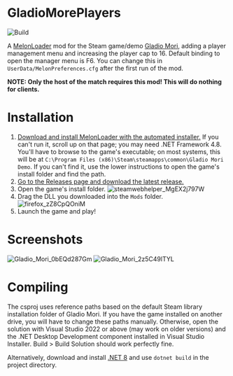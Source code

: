 # GladioMorePlayers
![Build](https://github.com/checkraisefold/GladioMorePlayers/actions/workflows/build.yml/badge.svg)

A [MelonLoader](https://melonwiki.xyz/#/README) mod for the Steam game/demo [Gladio Mori](https://store.steampowered.com/app/2689120/Gladio_Mori/), adding a player management menu and increasing the player cap to 16.
Default binding to open the manager menu is F6. You can change this in `UserData/MelonPreferences.cfg` after the first run of the mod.

**NOTE: Only the host of the match requires this mod! This will do nothing for clients.**

# Installation
1. [Download and install MelonLoader with the automated installer.](https://melonwiki.xyz/#/README?id=automated-installation) If you can't run it, scroll up on that page; you may need .NET Framework 4.8. You'll have to browse to the game's executable; on most systems, this will be at `C:\Program Files (x86)\Steam\steamapps\common\Gladio Mori Demo`. If you can't find it, use the lower instructions to open the game's install folder and find the path.
2. [Go to the Releases page and download the latest release.](https://github.com/checkraisefold/GladioMorePlayers/releases)
3. Open the game's install folder. ![steamwebhelper_MgEX2j797W](https://github.com/checkraisefold/GladioMorePlayers/assets/19525688/757debf4-1969-4d88-a4a9-bc62e1907f2e)
4. Drag the DLL you downloaded into the `Mods` folder.![firefox_zZ8CpQOniM](https://github.com/checkraisefold/GladioMorePlayers/assets/19525688/24957617-2844-44b0-8bae-937d5b0898d7)
5. Launch the game and play!

# Screenshots
![Gladio_Mori_0bEQd287Gm](https://github.com/checkraisefold/GladioMorePlayers/assets/19525688/97fa94f4-4418-4838-9a62-75f5ed63fd87)
![Gladio_Mori_2z5C49lTYL](https://github.com/checkraisefold/GladioMorePlayers/assets/19525688/97cda077-d8cd-4a3a-9708-31c75be1d916)

# Compiling
The csproj uses reference paths based on the default Steam library installation folder of Gladio Mori. If you have the game installed on another drive, you will have to change these paths manually.
Otherwise, open the solution with Visual Studio 2022 or above (may work on older versions) and the .NET Desktop Development component installed in Visual Studio Installer.
Build > Build Solution should work perfectly fine.

Alternatively, download and install [.NET 8](https://dotnet.microsoft.com/en-us/download) and use `dotnet build` in the project directory.
